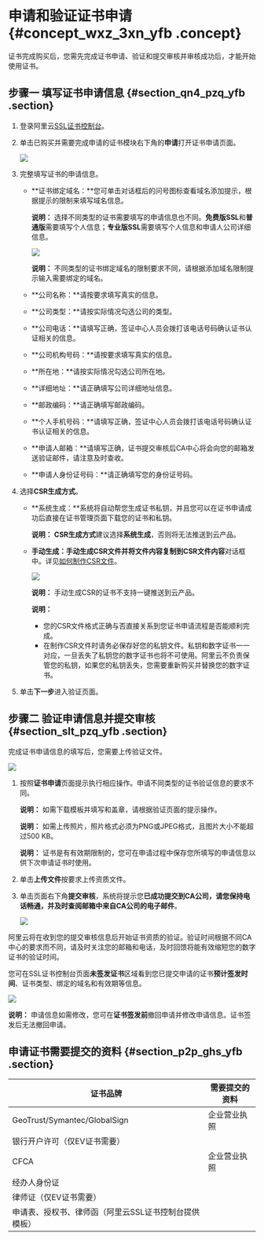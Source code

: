 # 申请和验证证书申请 {#concept_wxz_3xn_yfb .concept}

证书完成购买后，您需先完成证书申请、验证和提交审核并审核成功后，才能开始使用证书。

## 步骤一 填写证书申请信息 {#section_qn4_pzq_yfb .section}

1.  登录阿里云[SSL证书控制台](https://yundunnext.console.aliyun.com/?p=casnext#/overview/cn-hangzhou)。
2.  单击已购买并需要完成申请的证书模块右下角的**申请**打开证书申请页面。

    ![](http://static-aliyun-doc.oss-cn-hangzhou.aliyuncs.com/assets/img/65314/154354273133399_zh-CN.png)

3.  完整填写证书的申请信息。
    -   **证书绑定域名：**您可单击对话框后的问号图标查看域名添加提示，根据提示的限制来填写域名信息。

        **说明：** 选择不同类型的证书需要填写的申请信息也不同。**免费版SSL**和**普通版**需要填写个人信息；**专业版SSL**需要填写个人信息和申请人公司详细信息。

        ![](http://static-aliyun-doc.oss-cn-hangzhou.aliyuncs.com/assets/img/65314/154354273133400_zh-CN.png)

        **说明：** 不同类型的证书绑定域名的限制要求不同，请根据添加域名限制提示输入需要绑定的域名。

    -   **公司名称：**请按要求填写真实的信息。
    -   **公司类型：**请按实际情况勾选公司的类型。
    -   **公司电话：**请填写正确，签证中心人员会拨打该电话号码确认证书认证相关的信息。
    -   **公司机构号码：**请按要求填写真实的信息。
    -   **所在地：**请按实际情况勾选公司所在地。
    -   **详细地址：**请正确填写公司详细地址信息。
    -   **邮政编码：**请正确填写邮政编码。
    -   **个人手机号码：**请填写正确，签证中心人员会拨打该电话号码确认证书认证相关的信息。
    -   **申请人邮箱：**请填写正确，证书提交审核后CA中心将会向您的邮箱发送验证邮件，请注意及时查收。
    -   **申请人身份证号码：**请正确填写您的身份证号码。
4.  选择**CSR生成方式**。
    -   **系统生成：**系统将自动帮您生成证书私钥，并且您可以在证书申请成功后直接在证书管理页面下载您的证书和私钥。

        **说明：** **CSR生成方式**建议选择**系统生成**，否则将无法推送到云产品。

    -   **手动生成：**手动生成CSR文件并将文件内容复制到**CSR文件内容**对话框中。详见[如何制作CSR文件](https://help.aliyun.com/knowledge_detail/42218.html)。

        ![](http://static-aliyun-doc.oss-cn-hangzhou.aliyuncs.com/assets/img/65314/154354273133403_zh-CN.png)

        **说明：** 手动生成CSR的证书不支持一键推送到云产品。

        **说明：** 

        -   您的CSR文件格式正确与否直接关系到您证书申请流程是否能顺利完成。
        -   在制作CSR文件时请务必保存好您的私钥文件。私钥和数字证书一一对应，一旦丢失了私钥您的数字证书也将不可使用。阿里云不负责保管您的私钥，如果您的私钥丢失，您需要重新购买并替换您的数字证书。
5.  单击**下一步**进入验证页面。

## 步骤二 验证申请信息并提交审核 {#section_slt_pzq_yfb .section}

完成证书申请信息的填写后，您需要上传验证文件。

![](http://static-aliyun-doc.oss-cn-hangzhou.aliyuncs.com/assets/img/65314/154354273133408_zh-CN.png)

1.  按照**证书申请**页面提示执行相应操作。申请不同类型的证书验证信息的要求不同。

    **说明：** 如需下载模板并填写和盖章，请根据验证页面的提示操作。

    **说明：** 如需上传照片，照片格式必须为PNG或JPEG格式，且图片大小不能超过500 KB。

    **说明：** 证书是有有效期限制的，您可在申请过程中保存您所填写的申请信息以供下次申请证书时使用。

2.  单击**上传文件**按要求上传资质文件。
3.  单击页面右下角**提交审核**，系统将提示您**已成功提交到CA公司，请您保持电话畅通，并及时查阅邮箱中来自CA公司的电子邮件**。

    ![](http://static-aliyun-doc.oss-cn-hangzhou.aliyuncs.com/assets/img/65314/154354273133409_zh-CN.png)


阿里云将在收到您的提交审核信息后开始证书资质的验证。验证时间根据不同CA中心的要求而不同，请及时关注您的邮箱和电话，及时回馈将能有效缩短您的数字证书的验证时间。

您可在SSL证书控制台页面**未签发证书**区域看到您已提交申请的证书**预计签发时间**、证书类型、绑定的域名和有效期等信息。

![](http://static-aliyun-doc.oss-cn-hangzhou.aliyuncs.com/assets/img/65314/154354273133410_zh-CN.png)

**说明：** 申请信息如需修改，您可在**证书签发前**撤回申请并修改申请信息。证书签发后无法撤回申请。

## 申请证书需要提交的资料 {#section_p2p_ghs_yfb .section}

|证书品牌|需要提交的资料|
|----|-------|
|GeoTrust/Symantec/GlobalSign|企业营业执照|
|银行开户许可（仅EV证书需要）|
|CFCA|企业营业执照|
|经办人身份证|
|律师证（仅EV证书需要）|
|申请表、授权书、律师函（阿里云SSL证书控制台提供模板）|

